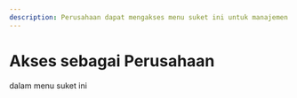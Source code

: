 ```yaml
---
description: Perusahaan dapat mengakses menu suket ini untuk manajemen suket
---
```


# Akses sebagai Perusahaan

dalam menu suket ini

